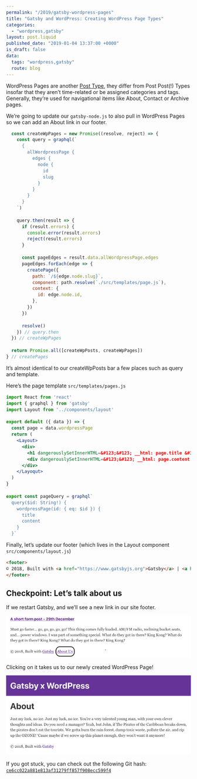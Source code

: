 ```yaml
---
permalink: "/2019/gatsby-wordpress-pages"
title: "Gatsby and WordPress: Creating WordPress Page Types"
categories:
  - "wordpress,gatsby"
layout: post.liquid
published_date: "2019-01-04 13:37:00 +0000"
is_draft: false
data:
  tags: "wordpress,gatsby"
  route: blog
---
```

WordPress Pages are another [Post Type](https://codex.wordpress.org/Post_Types), they differ from Post Post(!) Types insofar that they aren’t time-related or be assigned categories and tags. Generally, they’re used for navigational items like About, Contact or Archive pages.

We’re going to update our `gatsby-node.js` to also pull in WordPress Pages so we can add an About link in our footer.

```jsx
  const createWpPages = new Promise((resolve, reject) => {
    const query = graphql(`
      {
        allWordpressPage {
          edges {
            node {
              id
              slug
            }
          }
        }
      }
    `)

    query.then(result => {
      if (result.errors) {
        console.error(result.errors)
        reject(result.errors)
      }

      const pageEdges = result.data.allWordpressPage.edges
      pageEdges.forEach(edge => {
        createPage({
          path: `/${edge.node.slug}`,
          component: path.resolve(`./src/templates/page.js`),
          context: {
            id: edge.node.id,
          },
        })
      })

      resolve()
    }) // query.then
  }) // createWpPages

  return Promise.all([createWpPosts, createWpPages])
} // createPages
```

It’s almost identical to our createWpPosts bar a few places such as query and template.

Here’s the page template `src/templates/pages.js`

```jsx
import React from 'react'
import { graphql } from 'gatsby'
import Layout from '../components/layout'

export default ({ data }) => {
  const page = data.wordpressPage
  return (
    <Layout>
      <div>
        <h1 dangerouslySetInnerHTML=&#123;&#123; __html: page.title &#124;&#124; />
        <div dangerouslySetInnerHTML=&#123;&#123; __html: page.content &#124;&#124; />
      </div>
    </Layoqut>
  )
}

export const pageQuery = graphql`
  query($id: String!) {
    wordpressPage(id: { eq: $id }) {
      title
      content
    }
  }`
```

Finally, let’s update our footer (which lives in the Layout component `src/components/layout.js`)

```html
<footer>
© 2018, Built with <a href="https://www.gatsbyjs.org">Gatsby</a> | <a href="/about">About Us</a>
</footer>
```

## Checkpoint: Let’s talk about us

If we restart Gatsby, and we’ll see a new link in our site footer.

![About Link](/img/gxw-about-link.png)

Clicking on it takes us to our newly created WordPress Page!

![About Page](/img/gxw-about-page.png)

If you got stuck, you can check out the following Git hash: [`ce6cc022a881e813af31279ff857f908ecc599f4`](https://github.com/booyaa/wordsby/commit/ce6cc022a881e813af31279ff857f908ecc599f4)